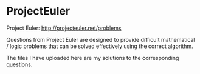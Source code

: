 ProjectEuler
============

Project Euler: http://projecteuler.net/problems

Questions from Project Euler are designed to provide difficult 
mathematical / logic problems that can be solved effectively using 
the correct algorithm.

The files I have uploaded here are my solutions to the 
corresponding questions.